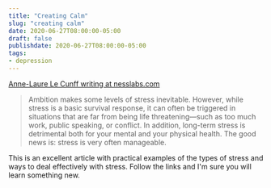 ```yaml
---
title: "Creating Calm"
slug: "creating calm"
date: 2020-06-27T08:00:00-05:00
draft: false
publishdate: 2020-06-27T08:00:00-05:00
tags:
- depression
---
```


[Anne-Laure Le Cunff writing at nesslabs.com][1]

>Ambition makes some levels of stress inevitable. However, while stress is a basic survival response, it can often be triggered in situations that are far from being life threatening—such as too much work, public speaking, or conflict. In addition, long-term stress is detrimental both for your mental and your physical health. The good news is: stress is very often manageable.

This is an excellent article with practical examples of the types of stress and ways to deal effectively with stress. Follow the links and I'm sure you will learn something new.

[1]: https://nesslabs.com/creating-calm-manage-stress?utm_source=rss&utm_medium=rss&utm_campaign=creating-calm-manage-stress